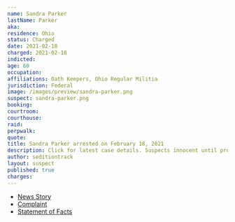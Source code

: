 ```yaml
---
name: Sandra Parker
lastName: Parker
aka:
residence: Ohio
status: Charged
date: 2021-02-18
charged: 2021-02-18
indicted:
age: 60
occupation:
affiliations: Oath Keepers, Ohio Regular Militia
jurisdiction: Federal
image: /images/preview/sandra-parker.png
suspect: sandra-parker.png
booking:
courtroom:
courthouse:
raid:
perpwalk:
quote:
title: Sandra Parker arrested on February 18, 2021
description: Click for latest case details. Suspects innocent until proven guilty.
author: seditiontrack
layout: suspect
published: true
charges:
---
```


- [News Story](https://www.dispatch.com/story/news/politics/state/2021/02/19/capitol-arrests-warren-county-couple-charged-jan-6-insurrection/4500408001/)
- [Complaint](https://htv-prod-media.s3.amazonaws.com/files/morrow-couple-1613747755.pdf)
- [Statement of Facts](https://htv-prod-media.s3.amazonaws.com/files/morrow-couple-1613747755.pdf)
